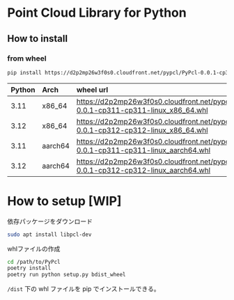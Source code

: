 # Point Cloud Library for Python

## How to install

### from wheel

```bash
pip install https://d2p2mp26w3f0s0.cloudfront.net/pypcl/PyPcl-0.0.1-cp311-cp311-linux_x86_64.whl
```

| Python | Arch | wheel url |
|:--|:--|:--|
| 3.11 | x86_64 | https://d2p2mp26w3f0s0.cloudfront.net/pypcl/PyPcl-0.0.1-cp311-cp311-linux_x86_64.whl |
| 3.12 | x86_64 | https://d2p2mp26w3f0s0.cloudfront.net/pypcl/PyPcl-0.0.1-cp312-cp312-linux_x86_64.whl |
| 3.11 | aarch64 | https://d2p2mp26w3f0s0.cloudfront.net/pypcl/PyPcl-0.0.1-cp311-cp311-linux_aarch64.whl |
| 3.12 | aarch64 | https://d2p2mp26w3f0s0.cloudfront.net/pypcl/PyPcl-0.0.1-cp312-cp312-linux_aarch64.whl |


# How to setup [WIP]

依存パッケージをダウンロード

```bash
sudo apt install libpcl-dev
```

whlファイルの作成

```bash
cd /path/to/PyPcl
poetry install
poetry run python setup.py bdist_wheel
```

`/dist` 下の whl ファイルを pip でインストールできる。

